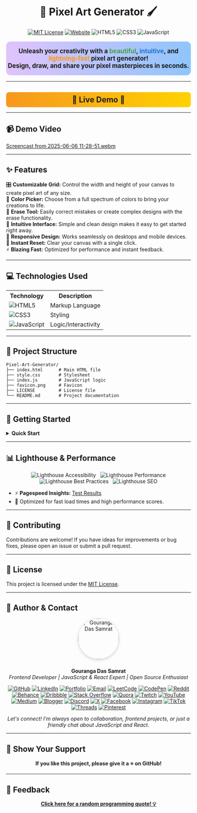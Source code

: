 <h1 align="center">🎨 Pixel Art Generator 🖌️</h1>

<p align="center">
  <a href="LICENSE"><img src="https://img.shields.io/badge/License-MIT-green.svg" alt="MIT License"></a>
  <a href="https://pixel-art-generator-liart.vercel.app/"><img src="https://img.shields.io/website?url=https%3A%2F%2Fpixel-art-generator-liart.vercel.app%2F" alt="Website"></a>
  <img src="https://img.shields.io/badge/HTML-5-orange?logo=html5" alt="HTML5">
  <img src="https://img.shields.io/badge/CSS-3-blue?logo=css3" alt="CSS3">
  <img src="https://img.shields.io/badge/JavaScript-ES6-yellow?logo=javascript" alt="JavaScript">
</p>



<p align="center" style="font-size:1.2em; background: linear-gradient(90deg,#e0c3fc 0%,#8ec5fc 100%); padding: 16px 0; border-radius: 12px; margin-bottom: 16px;">
  <b>Unleash your creativity with a <span style="color:#43a047;">beautiful</span>, <span style="color:#1976d2;">intuitive</span>, and <span style="color:#ff9800;">lightning-fast</span> pixel art generator!<br>
  Design, draw, and share your pixel masterpieces in seconds.</b>
</p>

---

<h2 align="center" style="background: linear-gradient(90deg,#f7971e 0%,#ffd200 100%); border-radius: 8px; padding: 8px 0; margin-bottom: 0;">🌟 <a href="https://pixel-art-generator-liart.vercel.app/" style="color:#222; text-decoration:none;">Live Demo</a> 🌟</h2>

---

## ️️📹 Demo Video

[Screencast from 2025-06-06 11-28-51.webm](https://github.com/user-attachments/assets/5cacf5ff-925b-40bf-b8d2-fc4e0223587c)



---

## ✨ Features

<ul style="list-style:none; padding-left:0;">
  <li>🎛️ <b>Customizable Grid:</b> Control the width and height of your canvas to create pixel art of any size.</li>
  <li>🌈 <b>Color Picker:</b> Choose from a full spectrum of colors to bring your creations to life.</li>
  <li>🧼 <b>Erase Tool:</b> Easily correct mistakes or create complex designs with the erase functionality.</li>
  <li>🚀 <b>Intuitive Interface:</b> Simple and clean design makes it easy to get started right away.</li>
  <li>📱 <b>Responsive Design:</b> Works seamlessly on desktops and mobile devices.</li>
  <li>💾 <b>Instant Reset:</b> Clear your canvas with a single click.</li>
  <li>⚡ <b>Blazing Fast:</b> Optimized for performance and instant feedback.</li>
</ul>

---

## 💻 Technologies Used

<table align="center">
  <tr>
    <th>Technology</th>
    <th>Description</th>
  </tr>
  <tr>
    <td><img src="https://img.shields.io/badge/HTML5-E34F26?logo=html5&logoColor=white" alt="HTML5"/></td>
    <td>Markup Language</td>
  </tr>
  <tr>
    <td><img src="https://img.shields.io/badge/CSS3-1572B6?logo=css3&logoColor=white" alt="CSS3"/></td>
    <td>Styling</td>
  </tr>
  <tr>
    <td><img src="https://img.shields.io/badge/JavaScript-F7DF1E?logo=javascript&logoColor=black" alt="JavaScript"/></td>
    <td>Logic/Interactivity</td>
  </tr>
</table>

---

## 📁 Project Structure

```text
Pixel-Art-Generator/
├── index.html      # Main HTML file
├── style.css       # Stylesheet
├── index.js        # JavaScript logic
├── favicon.png     # Favicon
├── LICENSE         # License file
└── README.md       # Project documentation
```

---

## 🚀 Getting Started

<details>
<summary><b>Quick Start</b></summary>

1. <b>Clone the repository</b>

   ```bash
   git clone https://github.com/GourangaDasSamrat/Pixel-Art-Generator.git
   ```

2. <b>Open</b> <code>index.html</code> <b>in your web browser</b>
3. Use the sliders to adjust the grid width and height
4. Click <b>Create Grid</b> to generate the canvas
5. Select a color from the color picker
6. Click on the grid cells to draw
7. Use the erase tool to remove colors
8. Click <b>Clear Grid</b> to reset the canvas

Or simply try the <a href="https://pixel-art-generator-liart.vercel.app/">Live Demo</a>!

</details>

---

## 📊 Lighthouse & Performance

<p align="center">
  <img src="https://img.shields.io/badge/accessibility-100%25-brightgreen?logo=lighthouse" alt="Lighthouse Accessibility" style="margin:0 4px;"/>
  <img src="https://img.shields.io/badge/performance-100%25-brightgreen?logo=lighthouse" alt="Lighthouse Performance" style="margin:0 4px;"/>
  <img src="https://img.shields.io/badge/best%20practices-100%25-brightgreen?logo=lighthouse" alt="Lighthouse Best Practices" style="margin:0 4px;"/>
  <img src="https://img.shields.io/badge/SEO-100%25-brightgreen?logo=lighthouse" alt="Lighthouse SEO" style="margin:0 4px;"/>
</p>

- ⚡ <b>Pagespeed Insights:</b> [Test Results](https://pagespeed.web.dev/analysis/https-pixel-art-generator-liart-vercel-app/)
- 🚀 Optimized for fast load times and high performance scores.

---

## 🤝 Contributing

Contributions are welcome! If you have ideas for improvements or bug fixes, please open an issue or submit a pull request.

---

## 📰 License

This project is licensed under the [MIT License](LICENSE).

---

## 👤 Author & Contact

<p align="center">
  <img src="https://i.postimg.cc/Bnwyx7kh/485760954-644674311798231-1067913994704069438-n.jpg" alt="Gouranga Das Samrat" width="110" style="border-radius:50%;margin-bottom:10px;box-shadow:0 2px 8px #ccc;"/>
</p>

<p align="center">
  <b>Gouranga Das Samrat</b><br>
  <i>Frontend Developer | JavaScript & React Expert | Open Source Enthusiast</i>
</p>

<p align="center">
  <a href="https://github.com/GourangaDasSamrat" title="GitHub"><img src="https://img.shields.io/badge/GitHub-181717?style=for-the-badge&logo=github&logoColor=white" alt="GitHub"></a>
  <a href="https://linkedin.com/in/gouranga-das-samrat" title="LinkedIn"><img src="https://img.shields.io/badge/LinkedIn-0077B5?style=for-the-badge&logo=linkedin&logoColor=white" alt="LinkedIn"></a>
  <a href="https://gourangadas.netlify.app/" title="Portfolio"><img src="https://img.shields.io/badge/Portfolio-FF5722?style=for-the-badge&logo=chrome&logoColor=white" alt="Portfolio"></a>
  <a href="mailto:gouranga.das.khulna@gmail.com" title="Email"><img src="https://img.shields.io/badge/Email-D14836?style=for-the-badge&logo=gmail&logoColor=white" alt="Email"></a>
  <a href="https://leetcode.com/u/gourangadassamrat/" title="LeetCode"><img src="https://img.shields.io/badge/LeetCode-FFA116?style=for-the-badge&logo=leetcode&logoColor=white" alt="LeetCode"></a>
  <a href="https://codepen.io/gouranga-das-samrat" title="CodePen"><img src="https://img.shields.io/badge/CodePen-000000?style=for-the-badge&logo=codepen&logoColor=white" alt="CodePen"></a>
  <a href="https://www.reddit.com/user/Capable-Plantain8709/" title="Reddit"><img src="https://img.shields.io/badge/Reddit-FF4500?style=for-the-badge&logo=reddit&logoColor=white" alt="Reddit"></a>
  <a href="https://www.behance.net/gourangsamrat" title="Behance"><img src="https://img.shields.io/badge/Behance-1769FF?style=for-the-badge&logo=behance&logoColor=white" alt="Behance"></a>
  <a href="https://dribbble.com/gourangadassamrat" title="Dribbble"><img src="https://img.shields.io/badge/Dribbble-EA4C89?style=for-the-badge&logo=dribbble&logoColor=white" alt="Dribbble"></a>
  <a href="https://stackoverflow.com/users/27733996/gouranga-das-samrat?tab=profile" title="Stack Overflow"><img src="https://img.shields.io/badge/Stack%20Overflow-F58025?style=for-the-badge&logo=stackoverflow&logoColor=white" alt="Stack Overflow"></a>
  <a href="https://www.quora.com/profile/Gouranga-Das-Samrat" title="Quora"><img src="https://img.shields.io/badge/Quora-B92B27?style=for-the-badge&logo=quora&logoColor=white" alt="Quora"></a>
  <a href="https://www.twitch.tv/gourangadassamrat" title="Twitch"><img src="https://img.shields.io/badge/Twitch-9146FF?style=for-the-badge&logo=twitch&logoColor=white" alt="Twitch"></a>
  <a href="https://www.youtube.com/@GourangaDasSamrat" title="YouTube"><img src="https://img.shields.io/badge/YouTube-FF0000?style=for-the-badge&logo=youtube&logoColor=white" alt="YouTube"></a>
  <a href="https://medium.com/@gouranga.das.khulna" title="Medium"><img src="https://img.shields.io/badge/Medium-12100E?style=for-the-badge&logo=medium&logoColor=white" alt="Medium"></a>
  <a href="https://gourangadassamrat.blogspot.com/" title="Blogger"><img src="https://img.shields.io/badge/Blogger-FF5722?style=for-the-badge&logo=blogger&logoColor=white" alt="Blogger"></a>
  <a href="https://discord.gg/jnZStfKW7v" title="Discord"><img src="https://img.shields.io/badge/Discord-5865F2?style=for-the-badge&logo=discord&logoColor=white" alt="Discord"></a>
  <a href="https://x.com/gouranga_khulna" title="X"><img src="https://img.shields.io/badge/X-000000?style=for-the-badge&logo=x&logoColor=white" alt="X"></a>
  <a href="https://www.facebook.com/gourangadassamrat" title="Facebook"><img src="https://img.shields.io/badge/Facebook-1877F2?style=for-the-badge&logo=facebook&logoColor=white" alt="Facebook"></a>
  <a href="https://instagram.com/gouranga.das.khulna" title="Instagram"><img src="https://img.shields.io/badge/Instagram-E4405F?style=for-the-badge&logo=instagram&logoColor=white" alt="Instagram"></a>
  <a href="https://www.tiktok.com/@gourangadassamrat" title="TikTok"><img src="https://img.shields.io/badge/TikTok-000000?style=for-the-badge&logo=tiktok&logoColor=white" alt="TikTok"></a>
  <a href="https://www.threads.net/@gouranga.das.khulna" title="Threads"><img src="https://img.shields.io/badge/Threads-000000?style=for-the-badge&logo=threads&logoColor=white" alt="Threads"></a>
  <a href="https://pinterest.com/gourangadaskhulna" title="Pinterest"><img src="https://img.shields.io/badge/Pinterest-E60023?style=for-the-badge&logo=pinterest&logoColor=white" alt="Pinterest"></a>
</p>

<p align="center">
  <i>Let's connect! I'm always open to collaboration, frontend projects, or just a friendly chat about JavaScript and React.</i>
</p>


---

## 🌟 Show Your Support

<p align="center">
  <b>If you like this project, please give it a ⭐ on GitHub!</b>
</p>

---

## 📢 Feedback

<p align="center">
  <b><a href="https://www.quotegarden.com/random-quote">Click here for a random programming quote! 💡</a></b>
</p>
